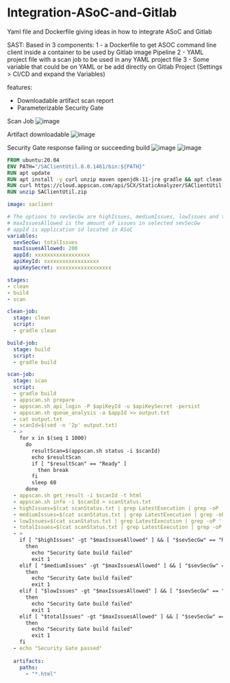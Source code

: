 # Integration-ASoC-and-Gitlab
Yaml file and Dockerfile giving ideas in how to integrate ASoC and Gitlab

SAST:
Based in 3 components: 
1 - a Dockerfile to get ASOC command line client inside a container to be used by Gitlab image Pipeline
2 - YAML project file with a scan job to be used in any YAML project file 
3 - Some variable that could be on YAML or be add directly on Gitlab Project (Settings > CI/CD and expand the Variables)

features:
- Downloadable artifact scan report
- Parameterizable Security Gate

Scan Job
![image](https://user-images.githubusercontent.com/69405400/144601178-9bc8c675-a2dd-44c4-a312-908800be1472.png)

Artifact downloadable
![image](https://user-images.githubusercontent.com/69405400/144601700-40bfa642-a776-4e4f-ba05-e96f4324ef19.png)

Security Gate response failing or succeeding build
![image](https://user-images.githubusercontent.com/69405400/144601954-ae41e5ea-a9fa-464b-b931-36cd0887723b.png)
![image](https://user-images.githubusercontent.com/69405400/144602140-3e4320f3-a86c-44a1-93ed-5ad7f5fa3348.png)


````dockerfile
FROM ubuntu:20.04
ENV PATH="/SAClientUtil.8.0.1461/bin:${PATH}"
RUN apt update
RUN apt install -y curl unzip maven openjdk-11-jre gradle && apt clean
RUN curl https://cloud.appscan.com/api/SCX/StaticAnalyzer/SAClientUtil?os=linux > SAClientUtil.zip
RUN unzip SAClientUtil.zip
````

````yaml
image: saclient

# The options to sevSecGw are highIssues, mediumIssues, lowIssues and totalIssues
# maxIssuesAllowed is the amount of issues in selected sevSecGw
# appId is application id located in ASoC 
variables:
  sevSecGw: totalIssues
  maxIssuesAllowed: 200
  appId: xxxxxxxxxxxxxxxxxx
  apiKeyId: xxxxxxxxxxxxxxxxxx
  apiKeySecret: xxxxxxxxxxxxxxxxxx

stages:
- clean
- build
- scan

clean-job:
  stage: clean
  script:
  - gradle clean

build-job:
  stage: build
  script:
  - gradle build

scan-job:
  stage: scan
  script:
  - gradle build
  - appscan.sh prepare
  - appscan.sh api_login -P $apiKeyId -u $apiKeySecret -persist
  - appscan.sh queue_analysis -a $appId >> output.txt
  - cat output.txt
  - scanId=$(sed -n '2p' output.txt)
  - >
    for x in $(seq 1 1000)
      do
        resultScan=$(appscan.sh status -i $scanId)
        echo $resultScan 
        if [ "$resultScan" == "Ready" ]
          then break 
        fi
        sleep 60
      done
  - appscan.sh get_result -i $scanId -t html
  - appscan.sh info -i $scanId > scanStatus.txt
  - highIssues=$(cat scanStatus.txt | grep LatestExecution | grep -oP '(?<="NHighIssues":)[^,]*')
  - mediumIssues=$(cat scanStatus.txt | grep LatestExecution | grep -oP '(?<="NMediumIssues":)[^,]*')
  - lowIssues=$(cat scanStatus.txt | grep LatestExecution | grep -oP '(?<="NLowIssues":)[^,]*')
  - totalIssues=$(cat scanStatus.txt | grep LatestExecution | grep -oP '(?<="NIssuesFound":)[^,]*')
  - >
    if [ "$highIssues" -gt "$maxIssuesAllowed" ] && [ "$sevSecGw" == "highIssues" ]
      then
        echo "Security Gate build failed"
        exit 1
    elif [ "$mediumIssues" -gt "$maxIssuesAllowed" ] && [ "$sevSecGw" == "mediumIssues" ]
      then
        echo "Security Gate build failed"
        exit 1
    elif [ "$lowIssues" -gt "$maxIssuesAllowed" ] && [ "$sevSecGw" == "lowIssues" ]
      then
        echo "Security Gate build failed"
        exit 1
    elif [ "$totalIssues" -gt "$maxIssuesAllowed" ] && [ "$sevSecGw" == "totalIssues" ]
      then
        echo "Security Gate build failed"
        exit 1
    fi
  - echo "Security Gate passed"
  
  artifacts:
    paths:
      - "*.html"
````
